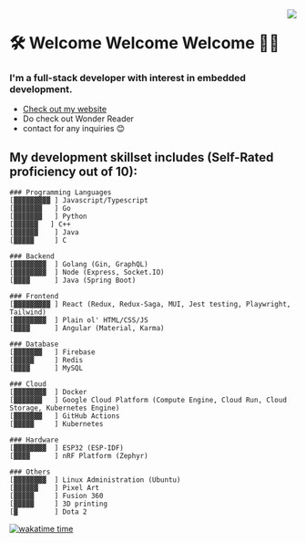<!--
**nakamarusun/nakamarusun** is a ✨ _special_ ✨ repository because its `README.md` (this file) appears on your GitHub profile.

Here are some ideas to get you started:

- 🔭 I’m currently working on ...
- 🌱 I’m currently learning ...
- 👯 I’m looking to collaborate on ...
- 🤔 I’m looking for help with ...
- 💬 Ask me about ...
- 📫 How to reach me: ...
- 😄 Pronouns: ...
- ⚡ Fun fact: ...
-->

<img align="right" src="https://media.tenor.com/jdwSuJtlxXkAAAAC/hurricane-irma.gif">

# 🛠 Welcome Welcome Welcome 👯‍♀️

### I'm a full-stack developer with interest in embedded development.
- [Check out my website](https://jasoncoding.com)
- Do check out Wonder Reader
- contact for any inquiries 😊



## My development skillset includes (Self-Rated proficiency out of 10):
```
### Programming Languages
[▓▓▓▓▓▓▓▓▓ ] Javascript/Typescript
[▓▓▓▓▓▓▓   ] Go
[▓▓▓▓▓▓▓   ] Python
[▓▓▓▓▓▓   ] C++
[▓▓▓▓▓▓    ] Java
[▓▓▓▓▓     ] C

### Backend
[▓▓▓▓▓▓▓▓  ] Golang (Gin, GraphQL)
[▓▓▓▓▓▓▓▓  ] Node (Express, Socket.IO)
[▓▓▓▓      ] Java (Spring Boot)

### Frontend
[▓▓▓▓▓▓▓▓▓ ] React (Redux, Redux-Saga, MUI, Jest testing, Playwright, Tailwind)
[▓▓▓▓▓▓▓▓  ] Plain ol' HTML/CSS/JS
[▓▓▓▓      ] Angular (Material, Karma)

### Database
[▓▓▓▓▓▓▓   ] Firebase
[▓▓▓▓▓     ] Redis
[▓▓▓▓      ] MySQL

### Cloud
[▓▓▓▓▓▓▓▓  ] Docker
[▓▓▓▓▓▓▓   ] Google Cloud Platform (Compute Engine, Cloud Run, Cloud Storage, Kubernetes Engine)
[▓▓▓▓▓▓▓   ] GitHub Actions
[▓▓▓▓▓     ] Kubernetes

### Hardware
[▓▓▓▓▓▓▓▓  ] ESP32 (ESP-IDF)
[▓▓▓▓      ] nRF Platform (Zephyr)

### Others
[▓▓▓▓▓▓▓▓  ] Linux Administration (Ubuntu)
[▓▓▓▓▓▓    ] Pixel Art
[▓▓▓▓▓     ] Fusion 360
[▓▓▓▓▓     ] 3D printing
[▓         ] Dota 2
```
[![wakatime time](https://github-readme-stats.vercel.app/api/wakatime?username=nakamarusun&layout=compact&custom_title=wakatime+wakatime+wakatime)](https://github.com/anuraghazra/github-readme-stats)
